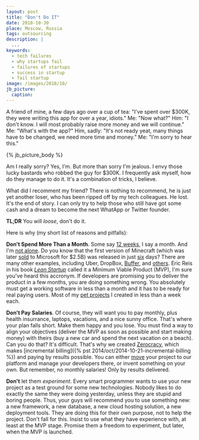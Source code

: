 ```yaml
---
layout: post
title: "Don't Do IT"
date: 2018-10-30
place: Moscow, Russia
tags: outsourcing
description: |
  ...
keywords:
  - tech failures
  - why startups fail
  - failures of startups
  - success in startup
  - fail startup
image: /images/2018/10/
jb_picture:
  caption:
---
```


A friend of mine, a few days ago over a cup of tea:
"I've spent over $300K, they were writing this app for over
a year, idiots." Me: "Now what?" Him: "I don't know. I will most
probably raise more money and we will continue." Me: "What's with the app?"
Him, sadly: "It's not ready yeat, many things have to be changed,
we need more time and money." Me: "I'm sorry to hear this."

<!--more-->

{% jb_picture_body %}

Am I really sorry? Yes, I'm. But more than sorry I'm jealous. I envy
those lucky bastards who robbed the guy for $300K. I frequently ask
myself, how do they manage to do it. It's a combination of tricks, I believe.

What did I recomment my friend? There is nothing to recommend, he is just
yet another loser, who has been ripped off by my tech colleagues. He lost.
It's the end of story.
I can only try to help those who still have got some cash and a dream
to become the next WhatApp or Twitter founder.

**TL;DR** You will _loose_, don't do it.

Here is why (my short list of reasons and pitfalls):

**Don't Spend More Than a Month**.
Some say [12 weeks](http://12weekmvp.com/process.html), I say a month.
And I'm [not alone](https://medium.freecodecamp.org/the-developers-workflow-in-practice-how-we-built-our-mvp-in-30-days-c60d804695a8).
Do you know that the first version of Minecraft (which was later
[sold](https://mojang.com/2014/09/yes-were-being-bought-by-microsoft/)
to Microsoft for $2.5B) was released in just [six](https://www.techradar.com/news/the-history-of-minecraft)
days? There are many other examples, including Uber, DropBox,
[Buffer](https://blog.bufferapp.com/idea-to-paying-customers-in-7-weeks-how-we-did-it),
and
[others](https://hackernoon.com/this-will-change-the-way-you-build-a-mvp-minimum-viable-product-in-2017-99daabb4bf1b).
Eric Reis in his book
[_Lean Startup_](https://www.amazon.com/Lean-Startup-Entrepreneurs-Continuous-Innovation-ebook/dp/B004J4XGN6)
called it a Minimum Viable Product (MVP), I'm sure you've heard this accronym.
If developers are promising you to deliver the product in a few months,
you are doing something wrong. You absolutely must get a working software
in less than a month and it has to be ready for real paying users. Most
of my [pet projects](/pets.html) I created in less than a week each.

**Don't Pay Salaries**.
Of course, they will want you to pay monthly, plus health insurrance,
laptops, vacations, and a nice sunny office. That's where your plan falls short.
Make them happy and you lose. You must find a way to align your objectives
(deliver the MVP as soon as possible and start making money) with theirs
(buy a new car and spend the next vacation on a beach).
Can you do that? It's difficult. That's why we created [Zerocracy](https://www.zerocracy.com), which makes
[incremental billing]({% pst 2014/oct/2014-10-21-incremental-billing %})
and paying by results possible. You can either [move](https://www.zerocracy.com/rfp) your
project to our platform and manage your developers there, or invent something
on your own. But remember, no monthly salaries! Only by results delivered.

**Don't** let them _experiment_.
Every smart programmer wants to use your new project as a test ground for
some new technologies. Nobody likes to do exactly the same they were doing
yesterday, unless they are stupid and boring people. Thus, your guys
will recommend you to use something new: a new framework, a new database,
a new cloud hosting solution, a new deployment tools. They are doing this
for their own purpose, not to help the project. Don't fall for this. Insist
to use what they have experience with, at least at the MVP stage. Promise them
a freedom to experiment, but later, when the MVP is launched.





